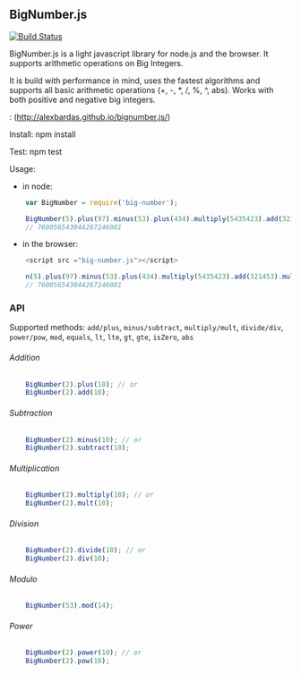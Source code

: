 ## BigNumber.js

[![Build Status](https://secure.travis-ci.org/alexbardas/bignumber.js.png)](http://travis-ci.org/alexbardas/bignumber.js)

BigNumber.js is a light javascript library for node.js and the browser. It supports arithmetic operations on Big Integers.

It is build with performance in mind, uses the fastest algorithms and supports all basic arithmetic operations
(+, -, *, /, %, ^, abs). Works with both positive and negative big integers.

: (http://alexbardas.github.io/bignumber.js/)

Install:
npm install

Test:
npm test

Usage:

* in node:
```javascript
	var BigNumber = require('big-number');

    BigNumber(5).plus(97).minus(53).plus(434).multiply(5435423).add(321453).multiply(21).div(2).pow(2);
    // 760056543044267246001
```

* in the browser:
```javascript
	<script src ="big-number.js"></script>

    n(5).plus(97).minus(53).plus(434).multiply(5435423).add(321453).multiply(21).div(2).pow(2);
    // 760056543044267246001
```

### API

Supported methods: `add/plus`, `minus/subtract`, `multiply/mult`, `divide/div`, `power/pow`, `mod`, `equals`,
`lt`, `lte`, `gt`, `gte`, `isZero`, `abs`

###### Addition
```javascript
	BigNumber(2).plus(10); // or
	BigNumber(2).add(10);
```

###### Subtraction
```javascript
	BigNumber(2).minus(10); // or
	BigNumber(2).subtract(10);
```

###### Multiplication
```javascript
	BigNumber(2).multiply(10); // or
	BigNumber(2).mult(10);
```

###### Division
```javascript
	BigNumber(2).divide(10); // or
	BigNumber(2).div(10);
```

###### Modulo
```javascript
	BigNumber(53).mod(14);
```

###### Power
```javascript
	BigNumber(2).power(10); // or
	BigNumber(2).pow(10);
```
